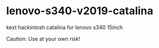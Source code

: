 # lenovo-s340-v2019-catalina
kext hackintosh catalina for lenovo s340 15inch

Caution:
Use at your own risk!
